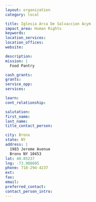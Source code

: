 ```yaml
---
layout: organization
category: local

title: Iglesia Arca De Salvaccion Acym
impact_area: Human Rights
keywords: 
location_services: 
location_offices: 
website: 

description: 
mission: |
  Food Pantry

cash_grants: 
grants: 
service_opp: 
services: 

learn: 
cont_relationship: 

salutation: 
first_name: 
last_name: 
title_contact_person: 

city: Bronx
state: NY
address: |
  1983 Jerome Avenue     
  Bronx NY 10453
lat: 40.85237
lng: -73.908695
phone: 718-294-4237
ext: 
fax: 
email: 
preferred_contact: 
contact_person_intro: 
---
```

